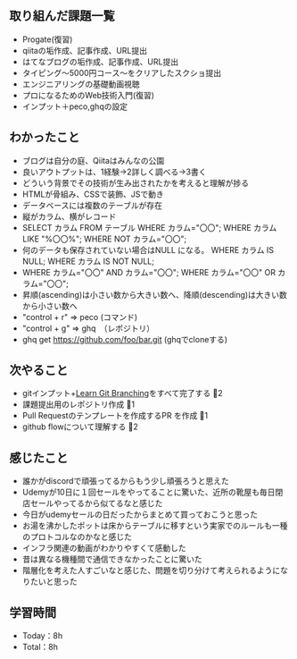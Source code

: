 ## 取り組んだ課題一覧

- Progate(復習)
- qiitaの垢作成、記事作成、URL提出
- はてなブログの垢作成、記事作成、URL提出
- タイピング〜5000円コース〜をクリアしたスクショ提出
- エンジニアリングの基礎動画視聴
- プロになるためのWeb技術入門(復習)
- インプット＋peco,ghqの設定

## わかったこと

- ブログは自分の庭、Qiitaはみんなの公園
- 良いアウトプットは、1経験->2詳しく調べる->3書く
- どういう背景でその技術が生み出されたかを考えると理解が捗る
- HTMLが骨組み、CSSで装飾、JSで動き
- データベースには複数のテーブルが存在
- 縦がカラム、横がレコード
- SELECT カラム FROM テーブル WHERE カラム="〇〇"; WHERE カラム LIKE "%〇〇%"; WHERE NOT カラム="〇〇";
- 何のデータも保存されていない場合はNULL になる。 WHERE カラム IS NULL; WHERE カラム IS NOT NULL;
- WHERE カラム="〇〇" AND カラム="〇〇";  WHERE カラム="〇〇" OR カラム="〇〇";
- 昇順(ascending)は小さい数から大きい数へ、降順(descending)は大きい数から小さい数へ
- "control + r" => peco (コマンド)
- "control + g" => ghq　（レポジトリ）
- ghq get <https://github.com/foo/bar.git>   (ghqでcloneする)

## 次やること


- gitインプット+[Learn Git Branching](https://learngitbranching.js.org/?locale=ja)をすべて完了する :tomato:2
- 課題提出用のレポジトリ作成 :tomato:1
- Pull Requestのテンプレートを作成するPR を作成 :tomato:1
- github flowについて理解する :tomato:2

## 感じたこと

- 誰かがdiscordで頑張ってるからもう少し頑張ろうと思えた
- Udemyが10日に１回セールをやってることに驚いた、近所の靴屋も毎日閉店セールやってるから似てるなと感じた
- 今日がudemyセールの日だったからまとめて買っておこうと思った
- お湯を沸かしたポットは床からテーブルに移すという実家でのルールも一種のプロトコルなのかなと感じた
- インフラ関連の動画がわかりやすくて感動した
- 昔は異なる機種間で通信できなかったことに驚いた
- 階層化を考えた人すごいなと感じた、問題を切り分けて考えられるようになりたいと思った

## 学習時間

- Today：8h
- Total：8h
